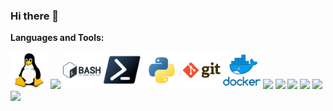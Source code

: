### Hi there 👋

**Languages and Tools:**  

<code><img height="60" src="https://raw.githubusercontent.com/github/explore/80688e429a7d4ef2fca1e82350fe8e3517d3494d/topics/linux/linux.png"></code>
<code><img height="60" src="https://upload.wikimedia.org/wikipedia/commons/thumb/5/5f/Windows_logo_-_2012.svg/2048px-Windows_logo_-_2012.svg.png"></code>
<code><img height="60" src="https://raw.githubusercontent.com/github/explore/80688e429a7d4ef2fca1e82350fe8e3517d3494d/topics/bash/bash.png"></code>
<code><img height="60" src="https://raw.githubusercontent.com/github/explore/80688e429a7d4ef2fca1e82350fe8e3517d3494d/topics/powershell/powershell.png"></code>
<code><img height="60" src="https://raw.githubusercontent.com/github/explore/80688e429a7d4ef2fca1e82350fe8e3517d3494d/topics/python/python.png"></code>
<code><img height="60" src="https://raw.githubusercontent.com/github/explore/80688e429a7d4ef2fca1e82350fe8e3517d3494d/topics/git/git.png"></code>
<code><img height="60" src="https://raw.githubusercontent.com/github/explore/80688e429a7d4ef2fca1e82350fe8e3517d3494d/topics/docker/docker.png"></code>
<code><img height="60" src="https://w7.pngwing.com/pngs/583/711/png-transparent-asterisk-business-telephone-system-computer-servers-digium-open-source-software-others-miscellaneous-telephone-call-orange.png"></code>
<code><img height="60" src="https://upload.wikimedia.org/wikipedia/commons/c/cb/FreePBX_Logo.png"></code>
<code><img height="60" src="https://e7.pngegg.com/pngimages/716/293/png-clipart-hyper-v-microsoft-virtualization-master-microsoft-server-desktop-application-and-presentation-virtualization-logo-hypervisor-vsphere-logo-blue-angle.png"></code>
<code><img height="60" src="https://www.nanosystems.it/wp-content/uploads/2018/04/2007-vmware-1.jpg"></code>
<code><img height="60" src="https://img2.freepng.ru/20190125/xx/kisspng-logo-proxmox-virtual-environment-ceph-admin-magazi-rik-goldman-9while9-twitter-5c4ac54c84a984.5206610615484040445434.jpg"></code>
<code><img height="60" src="https://designs.mikrotik.com/images/large/mikrotik.png"></code>



<!-- 
<code><img height="60" src=""></code>
-->






<!--
**Elefuntik/Elefuntik** is a ✨ _special_ ✨ repository because its `README.md` (this file) appears on your GitHub profile.

Here are some ideas to get you started:

- 🔭 I’m currently working on ...
- 🌱 I’m currently learning ...
- 👯 I’m looking to collaborate on ...
- 🤔 I’m looking for help with ...
- 💬 Ask me about ...
- 📫 How to reach me: ...
- 😄 Pronouns: ...
- ⚡ Fun fact: ...
-->
